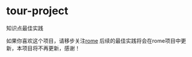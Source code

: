 # tour-project
知识点最佳实践

如果你喜欢这个项目，请移步关注[rome](https://github.com/DMinerJackie/rome)
后续的最佳实践将会在rome项目中更新，本项目将不再更新，感谢！

